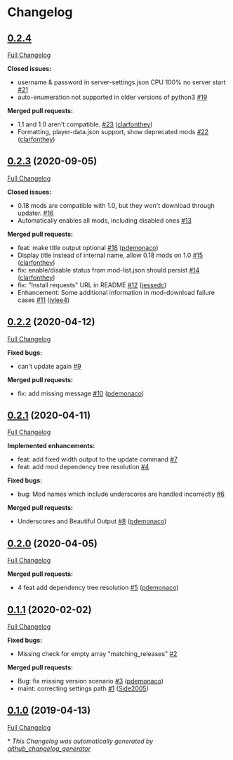 # Changelog

## [0.2.4](https://github.com/pdemonaco/factorio-mod-updater/tree/HEAD)

[Full Changelog](https://github.com/pdemonaco/factorio-mod-updater/compare/0.2.3...HEAD)

**Closed issues:**

- username & password in server-settings.json CPU 100% no server start [\#21](https://github.com/pdemonaco/factorio-mod-updater/issues/21)
- auto-enumeration not supported in older versions of python3 [\#19](https://github.com/pdemonaco/factorio-mod-updater/issues/19)

**Merged pull requests:**

- 1.1 and 1.0 aren't compatible. [\#23](https://github.com/pdemonaco/factorio-mod-updater/pull/23) ([clarfonthey](https://github.com/clarfonthey))
- Formatting, player-data.json support, show deprecated mods [\#22](https://github.com/pdemonaco/factorio-mod-updater/pull/22) ([clarfonthey](https://github.com/clarfonthey))

## [0.2.3](https://github.com/pdemonaco/factorio-mod-updater/tree/0.2.3) (2020-09-05)

[Full Changelog](https://github.com/pdemonaco/factorio-mod-updater/compare/0.2.2...0.2.3)

**Closed issues:**

- 0.18 mods are compatible with 1.0, but they won't download through updater. [\#16](https://github.com/pdemonaco/factorio-mod-updater/issues/16)
- Automatically enables all mods, including disabled ones [\#13](https://github.com/pdemonaco/factorio-mod-updater/issues/13)

**Merged pull requests:**

- feat: make title output optional [\#18](https://github.com/pdemonaco/factorio-mod-updater/pull/18) ([pdemonaco](https://github.com/pdemonaco))
- Display title instead of internal name, allow 0.18 mods on 1.0 [\#15](https://github.com/pdemonaco/factorio-mod-updater/pull/15) ([clarfonthey](https://github.com/clarfonthey))
- fix: enable/disable status from mod-list.json should persist  [\#14](https://github.com/pdemonaco/factorio-mod-updater/pull/14) ([clarfonthey](https://github.com/clarfonthey))
- fix: "Install requests" URL in README [\#12](https://github.com/pdemonaco/factorio-mod-updater/pull/12) ([jessedc](https://github.com/jessedc))
- Enhancement: Some additional information in mod-download failure cases [\#11](https://github.com/pdemonaco/factorio-mod-updater/pull/11) ([jylee4](https://github.com/jylee4))

## [0.2.2](https://github.com/pdemonaco/factorio-mod-updater/tree/0.2.2) (2020-04-12)

[Full Changelog](https://github.com/pdemonaco/factorio-mod-updater/compare/0.2.1...0.2.2)

**Fixed bugs:**

- can't update again [\#9](https://github.com/pdemonaco/factorio-mod-updater/issues/9)

**Merged pull requests:**

- fix: add missing message [\#10](https://github.com/pdemonaco/factorio-mod-updater/pull/10) ([pdemonaco](https://github.com/pdemonaco))

## [0.2.1](https://github.com/pdemonaco/factorio-mod-updater/tree/0.2.1) (2020-04-11)

[Full Changelog](https://github.com/pdemonaco/factorio-mod-updater/compare/0.2.0...0.2.1)

**Implemented enhancements:**

- feat: add fixed width output to the update command [\#7](https://github.com/pdemonaco/factorio-mod-updater/issues/7)
- feat: add mod dependency tree resolution [\#4](https://github.com/pdemonaco/factorio-mod-updater/issues/4)

**Fixed bugs:**

- bug: Mod names which include underscores are handled incorrectly [\#6](https://github.com/pdemonaco/factorio-mod-updater/issues/6)

**Merged pull requests:**

- Underscores and Beautiful Output [\#8](https://github.com/pdemonaco/factorio-mod-updater/pull/8) ([pdemonaco](https://github.com/pdemonaco))

## [0.2.0](https://github.com/pdemonaco/factorio-mod-updater/tree/0.2.0) (2020-04-05)

[Full Changelog](https://github.com/pdemonaco/factorio-mod-updater/compare/0.1.1...0.2.0)

**Merged pull requests:**

- 4 feat add dependency tree resolution [\#5](https://github.com/pdemonaco/factorio-mod-updater/pull/5) ([pdemonaco](https://github.com/pdemonaco))

## [0.1.1](https://github.com/pdemonaco/factorio-mod-updater/tree/0.1.1) (2020-02-02)

[Full Changelog](https://github.com/pdemonaco/factorio-mod-updater/compare/0.1.0...0.1.1)

**Fixed bugs:**

- Missing check for empty array "matching\_releases" [\#2](https://github.com/pdemonaco/factorio-mod-updater/issues/2)

**Merged pull requests:**

- Bug: fix missing version scenario [\#3](https://github.com/pdemonaco/factorio-mod-updater/pull/3) ([pdemonaco](https://github.com/pdemonaco))
- maint: correcting settings path [\#1](https://github.com/pdemonaco/factorio-mod-updater/pull/1) ([Side2005](https://github.com/Side2005))

## [0.1.0](https://github.com/pdemonaco/factorio-mod-updater/tree/0.1.0) (2019-04-13)

[Full Changelog](https://github.com/pdemonaco/factorio-mod-updater/compare/22d08c70c8e38e2597fa7dbc20060f558e590d39...0.1.0)



\* *This Changelog was automatically generated by [github_changelog_generator](https://github.com/github-changelog-generator/github-changelog-generator)*
